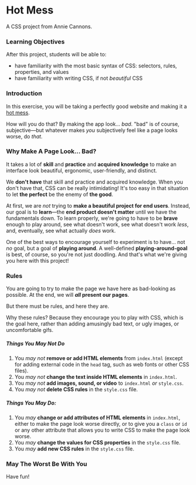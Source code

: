# Hot Mess

A CSS project from Annie Cannons.

### Learning Objectives

After this project, students will be able to:

- have familiarity with the most basic syntax of CSS: selectors, rules, properties, and values
- have familiarity with writing CSS, if not _beautiful_ CSS

### Introduction

In this exercise, you will be taking a perfectly good website and making it a [hot mess](https://www.dictionary.com/e/slang/hot-mess/).

How will you do that? By making the app look... _bad_. "bad" is of course, subjective—but whatever makes _you_ subjectively feel like a page looks worse, do _that_.

### Why Make A Page Look... Bad?

It takes a lot of **skill** and **practice** and **acquired knowledge** to make an interface look beautiful, ergonomic, user-friendly, and distinct.

We **don't have** that skill and practice and acquired knowledge. When you don't have that, CSS can be really intimidating! It's too easy in that situation to let **the perfect** be the enemy of **the good**. 

At first, we are _not_ trying to **make a beautiful project for end users**. Instead, our goal is to **learn**—the **end product doesn't matter** until we have the fundamentals down. To learn properly, we're going to have to be **brave** enough to play around, see what doesn't work, see what doesn't work _less_, and, eventually, see what actually _does_ work.

One of the best ways to encourage yourself to experiment is to have... not _no_ goal, but a goal of **playing around**. A well-defined **playing-around-goal** is best, of course, so you're not just doodling. And that's what we're giving you here with this project!

### Rules

You are going to try to make the page we have here as bad-looking as possible. At the end, we will **_all_ present our pages**.

But there must be rules, and here they are.

Why these rules? Because they encourage you to play with CSS, which is the goal here, rather than adding amusingly bad text, or ugly images, or uncomfortable gifs.

##### Things You _May Not_ Do

1. You _may not_ **remove or add HTML elements** from `index.html` (except for adding external code in the `head` tag, such as web fonts or other CSS files).
2. You _may not_ **change the text inside HTML elements** in `index.html`.
3. You _may not_ **add images, sound, or video** to `index.html` _or_ `style.css`.
4. You _may not_ **delete CSS rules** in the `style.css` file.

##### Things You _May_ Do:

1. You _may_ **change or add attributes of HTML elements** in `index.html`, either to make the page look worse directly, or to give you a `class` or `id` or any other attribute that allows you to write CSS to make the page look worse.
2. You _may_ **change the values for CSS properties** in the `style.css` file.
3. You _may_ **add new CSS rules** in the `style.css` file.

### May The Worst Be With You

Have fun!
